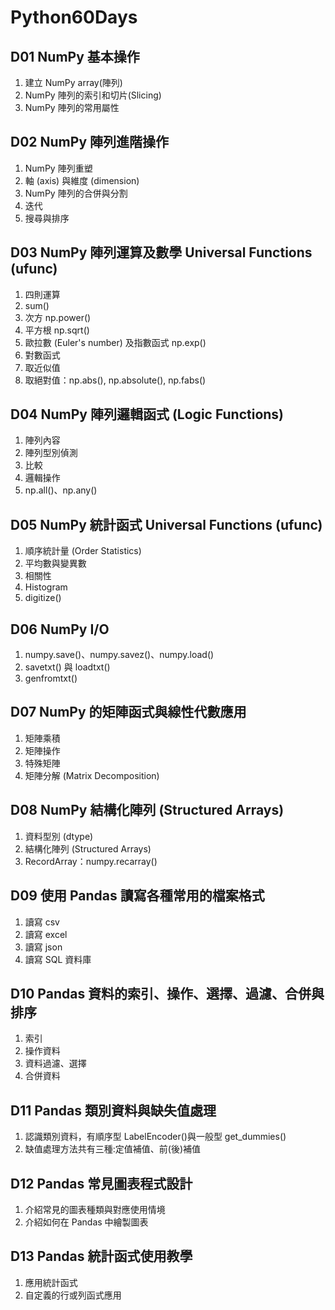 # Python60Days
## D01 NumPy 基本操作
1. 建立 NumPy array(陣列)
2. NumPy 陣列的索引和切片(Slicing)
3. NumPy 陣列的常用屬性
## D02 NumPy 陣列進階操作
1. NumPy 陣列重塑
2. 軸 (axis) 與維度 (dimension)
3. NumPy 陣列的合併與分割
4. 迭代
5. 搜尋與排序
## D03 NumPy 陣列運算及數學 Universal Functions (ufunc)
1. 四則運算
2. sum()
3. 次方 np.power()
4. 平方根 np.sqrt()
5. 歐拉數 (Euler's number) 及指數函式 np.exp()
6. 對數函式
7. 取近似值
8. 取絕對值：np.abs(), np.absolute(), np.fabs()
## D04 NumPy 陣列邏輯函式 (Logic Functions)
1. 陣列內容
2. 陣列型別偵測
3. 比較
4. 邏輯操作
5. np.all()、np.any()
## D05 NumPy 統計函式 Universal Functions (ufunc)
1. 順序統計量 (Order Statistics)
2. 平均數與變異數
3. 相關性
4. Histogram
5. digitize()
## D06 NumPy I/O
1. numpy.save()、numpy.savez()、numpy.load()
2. savetxt() 與 loadtxt()
3. genfromtxt()
## D07 NumPy 的矩陣函式與線性代數應用
1. 矩陣乘積
2. 矩陣操作
3. 特殊矩陣
4. 矩陣分解 (Matrix Decomposition)
## D08 NumPy 結構化陣列 (Structured Arrays)
1. 資料型別 (dtype)
2. 結構化陣列 (Structured Arrays)
3. RecordArray：numpy.recarray()
## D09 使用 Pandas 讀寫各種常用的檔案格式
1. 讀寫 csv
2. 讀寫 excel
3. 讀寫 json
4. 讀寫 SQL 資料庫
## D10 Pandas 資料的索引、操作、選擇、過濾、合併與排序
1. 索引
2. 操作資料
3. 資料過濾、選擇
4. 合併資料
## D11 Pandas 類別資料與缺失值處理
1. 認識類別資料，有順序型 LabelEncoder()與一般型 get_dummies()
2. 缺值處理方法共有三種:定值補值、前(後)補值
## D12 Pandas 常見圖表程式設計
1. 介紹常見的圖表種類與對應使用情境
2. 介紹如何在 Pandas 中繪製圖表
## D13 Pandas 統計函式使用教學
1. 應用統計函式
2. 自定義的行或列函式應用